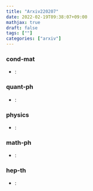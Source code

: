 ```yaml
---
title: "Arxiv220207"
date: 2022-02-19T09:38:07+09:00
mathjax: true
draft: false
tags: [""]
categories: ["arxiv"]
---
```

### cond-mat
- []():  


### quant-ph
- []():  


### physics
- []():  


### math-ph
- []():  


### hep-th
- []():  
